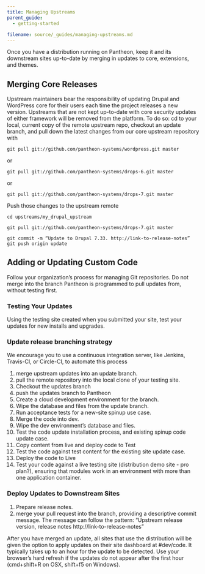 ```yaml
---
title: Managing Upstreams
parent_guide:
  - getting-started

filename: source/_guides/managing-upstreams.md
---
```


Once you have a distribution running on Pantheon, keep it and its downstream sites up-to-date by merging in updates to core, extensions, and themes.

## Merging Core Releases

Upstream maintainers bear the responsibility of updating Drupal and WordPress core for their users each time the project releases a new version. Upstreams that are not kept up-to-date with core security updates of either framework will be removed from the platform. To do so: cd to your local, current copy of the remote upstream repo, checkout an update branch, and pull down the latest changes from our core upstream repository with

`git pull git://github.com/pantheon-systems/wordpress.git master`

or

`git pull git://github.com/pantheon-systems/drops-6.git master`

or

`git pull git://github.com/pantheon-systems/drops-7.git master`

Push those changes to the upstream remote

`cd upstreams/my_drupal_upstream`

`git pull git://github.com/pantheon-systems/drops-7.git master`

`git commit -m “Update to Drupal 7.33. http://link-to-release-notes” git push origin update`

## Adding or Updating Custom Code

Follow your organization’s process for managing Git repositories. Do not merge into the branch Pantheon is programmed to pull updates from, without testing first.

### Testing Your Updates

Using the testing site created when you submitted your site, test your updates for new installs and upgrades.

### Update release branching strategy

We encourage you to use a continuous integration server, like Jenkins, Travis-CI, or Circle-CI, to automate this process

1. merge upstream updates into an update branch.
2. pull the remote repository into the local clone of your testing site.
3. Checkout the updates branch
4. push the updates branch to Pantheon
5. Create a cloud development environment for the branch.
6. Wipe the database and files from the update branch.
7. Run acceptance tests for a new-site spinup use case.
8. Merge the code into dev.
9. Wipe the dev environment’s database and files.
10. Test the code update installation process, and existing spinup code update case.
11. Copy content from live and deploy code to Test
12. Test the code against test content for the existing site update case.
13. Deploy the code to Live
14. Test your code against a live testing site (distribution demo site - pro plan?), ensuring that modules work in an environment with more than one application container.

### Deploy Updates to Downstream Sites

1. Prepare release notes.
2. merge your pull request into the branch, providing a descriptive commit message. The message can follow the pattern: “Upstream release version, release notes http://link-to-release-notes”

After you have merged an update, all sites that use the distribution will be given the option to apply updates on their site dashboard at #dev/code. It typically takes up to an hour for the update to be detected. Use your browser’s hard refresh if the updates do not appear after the first hour (cmd+shift+R on OSX, shift+f5 on Windows).
